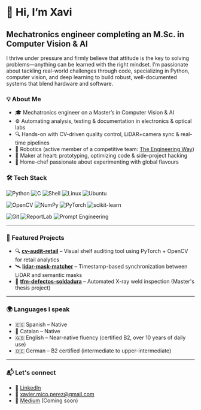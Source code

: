 <!--
**Micoxavi/Micoxavi** is a ✨ _special_ ✨ repository because its `README.md` (this file) appears on your GitHub profile.

Here are some ideas to get you started:

- 🔭 I’m currently working on ...
- 🌱 I’m currently learning ...
- 👯 I’m looking to collaborate on ...
- 🤔 I’m looking for help with ...
- 💬 Ask me about ...
- 📫 How to reach me: ...
- 😄 Pronouns: ...
- ⚡ Fun fact: ...
-->
# 👋 Hi, I’m Xavi  
## Mechatronics engineer completing an M.Sc. in Computer Vision & AI

I thrive under pressure and firmly believe that attitude is the key to solving problems—anything can be learned with the right mindset. I’m passionate about tackling real-world challenges through code, specializing in Python, computer vision, and deep learning to build robust, well-documented systems that blend hardware and software.

### 💡 About Me

- 🎓 Mechatronics engineer on a Master’s in Computer Vision & AI  
- ⚙️ Automating analysis, testing & documentation in electronics & optical labs  
- 🔍 Hands-on with CV-driven quality control, LiDAR+camera sync & real-time pipelines  
- 🤖 Robotics (active member of a competitive team: [The Engineering Way](https://github.com/theengineeringway)) 
- 🧪 Maker at heart: prototyping, optimizing code & side-project hacking  
- 🍳 Home-chef passionate about experimenting with global flavours  


### 🛠️ Tech Stack
<!-- Core Languages & OS -->
![Python](https://img.shields.io/badge/Python-3776AB?style=flat&logo=python&logoColor=white)
![C](https://img.shields.io/badge/C-00599C?style=flat&logo=c&logoColor=white)
![Shell](https://img.shields.io/badge/Bash-121011?style=flat&logo=gnu-bash&logoColor=white)
![Linux](https://img.shields.io/badge/Linux-FCC624?style=flat&logo=linux&logoColor=black)
![Ubuntu](https://img.shields.io/badge/Ubuntu-E95420?style=flat&logo=ubuntu&logoColor=white)

<!-- CV / AI Stack -->
![OpenCV](https://img.shields.io/badge/OpenCV-5C3EE8?style=flat&logo=opencv&logoColor=white)
![NumPy](https://img.shields.io/badge/NumPy-013243?style=flat&logo=numpy&logoColor=white)
![PyTorch](https://img.shields.io/badge/PyTorch-EE4C2C?style=flat&logo=pytorch&logoColor=white)
![scikit-learn](https://img.shields.io/badge/scikit--learn-F7931E?style=flat&logo=scikit-learn&logoColor=white)

<!-- Dev & Docs Tools -->
![Git](https://img.shields.io/badge/Git-F05032?style=flat&logo=git&logoColor=white)
![ReportLab](https://img.shields.io/badge/ReportLab-FF6F00?style=flat&logoColor=white)
![Prompt Engineering](https://img.shields.io/badge/Prompt%20Engineering-8E44AD?style=flat&logo=openai&logoColor=white)

---

### 🚀 Featured Projects

- 🔍 [**cv-audit-retail**](https://github.com/xaviai/cv-audit-retail) – Visual shelf auditing tool using PyTorch + OpenCV for retail analytics
- 🛰️ [**lidar-mask-matcher**](https://github.com/xaviai/lidar-mask-matcher) – Timestamp-based synchronization between LiDAR and semantic masks
- 🧪 [**tfm-defectos-soldadura**](https://github.com/xaviai/tfm-defectos-soldadura) – Automated X-ray weld inspection (Master's thesis project)

---

### 🌍 Languages I speak

- 🇪🇸 Spanish – Native
- 🏴 Catalan – Native
- 🇬🇧 English – Near-native fluency (certified B2, over 10 years of daily use)
- 🇩🇪 German – B2 certified (intermediate to upper-intermediate)

---

### 📬 Let's connect

- 💼 [LinkedIn]([https://www.linkedin.com/in/your-profile-here](https://www.linkedin.com/in/xavier-mico-perez/))
- 📧 xavier.mico.perez@gmail.com
- 📝 [Medium](https://medium.com/@xavier.mico.perez) (Coming soon)

